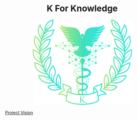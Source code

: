 <h1 align="center">K For Knowledge</h1>
<p align="center">
  <img src="src/Logo.png" style="width:325px";>
</p>

[Project Vision](https://github.com/Bingonemo123/BitEd/blob/main/Vision.md)
